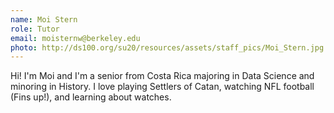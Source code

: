 ```yaml
---
name: Moi Stern
role: Tutor
email: moisternw@berkeley.edu
photo: http://ds100.org/su20/resources/assets/staff_pics/Moi_Stern.jpg
---
```


Hi! I'm Moi and I'm a senior from Costa Rica majoring in Data Science and minoring in History. I love playing Settlers of Catan, watching NFL football (Fins up!), and learning about watches.